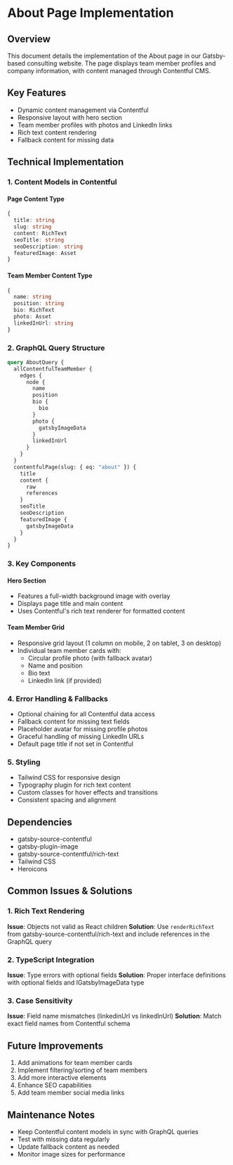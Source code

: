 # About Page Implementation

## Overview
This document details the implementation of the About page in our Gatsby-based consulting website. The page displays team member profiles and company information, with content managed through Contentful CMS.

## Key Features
- Dynamic content management via Contentful
- Responsive layout with hero section
- Team member profiles with photos and LinkedIn links
- Rich text content rendering
- Fallback content for missing data

## Technical Implementation

### 1. Content Models in Contentful

#### Page Content Type
```typescript
{
  title: string
  slug: string
  content: RichText
  seoTitle: string
  seoDescription: string
  featuredImage: Asset
}
```

#### Team Member Content Type
```typescript
{
  name: string
  position: string
  bio: RichText
  photo: Asset
  linkedInUrl: string
}
```

### 2. GraphQL Query Structure
```graphql
query AboutQuery {
  allContentfulTeamMember {
    edges {
      node {
        name
        position
        bio {
          bio
        }
        photo {
          gatsbyImageData
        }
        linkedInUrl
      }
    }
  }
  contentfulPage(slug: { eq: "about" }) {
    title
    content {
      raw
      references
    }
    seoTitle
    seoDescription
    featuredImage {
      gatsbyImageData
    }
  }
}
```

### 3. Key Components

#### Hero Section
- Features a full-width background image with overlay
- Displays page title and main content
- Uses Contentful's rich text renderer for formatted content

#### Team Member Grid
- Responsive grid layout (1 column on mobile, 2 on tablet, 3 on desktop)
- Individual team member cards with:
  - Circular profile photo (with fallback avatar)
  - Name and position
  - Bio text
  - LinkedIn link (if provided)

### 4. Error Handling & Fallbacks
- Optional chaining for all Contentful data access
- Fallback content for missing text fields
- Placeholder avatar for missing profile photos
- Graceful handling of missing LinkedIn URLs
- Default page title if not set in Contentful

### 5. Styling
- Tailwind CSS for responsive design
- Typography plugin for rich text content
- Custom classes for hover effects and transitions
- Consistent spacing and alignment

## Dependencies
- gatsby-source-contentful
- gatsby-plugin-image
- gatsby-source-contentful/rich-text
- Tailwind CSS
- Heroicons

## Common Issues & Solutions

### 1. Rich Text Rendering
**Issue**: Objects not valid as React children
**Solution**: Use `renderRichText` from gatsby-source-contentful/rich-text and include references in the GraphQL query

### 2. TypeScript Integration
**Issue**: Type errors with optional fields
**Solution**: Proper interface definitions with optional fields and IGatsbyImageData type

### 3. Case Sensitivity
**Issue**: Field name mismatches (linkedinUrl vs linkedInUrl)
**Solution**: Match exact field names from Contentful schema

## Future Improvements
1. Add animations for team member cards
2. Implement filtering/sorting of team members
3. Add more interactive elements
4. Enhance SEO capabilities
5. Add team member social media links

## Maintenance Notes
- Keep Contentful content models in sync with GraphQL queries
- Test with missing data regularly
- Update fallback content as needed
- Monitor image sizes for performance
